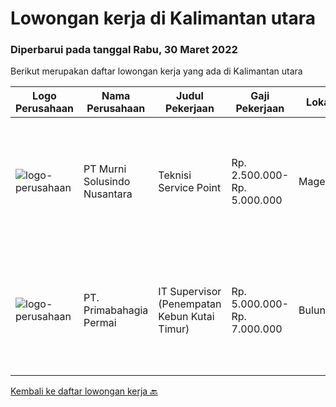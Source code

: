
  # Lowongan kerja di Kalimantan utara

  ### Diperbarui pada tanggal Rabu, 30 Maret 2022

  Berikut merupakan daftar lowongan kerja yang ada di Kalimantan utara

  |Logo Perusahaan | Nama Perusahaan | Judul Pekerjaan | Gaji Pekerjaan | Lokasi | Deskripsi | Tanggal diunggah | Pranala |
  | -------------- | --------------- | --------------- | --------- | --------- | -------------- | ------- | ----------- |
  |![logo-perusahaan](https://image-service-cdn.seek.com.au/2d1ea8ff0455564725ee461e7649b26b6f031a13/ee4dce1061f3f616224767ad58cb2fc751b8d2dc)|PT Murni Solusindo Nusantara|Teknisi Service Point|Rp. 2.500.000-Rp. 5.000.000|Magelang|DESKRIPSI PEKERJAAN: Melakukan PM (Preventive Maintenance) dan CM (Corrective Maintenance) ke customer sesuai dengan SLA yang sudah ditetapkan....|Selasa, 29 Maret 2022|https://www.jobstreet.co.id/id/job/teknisi-service-point-3836340?token=0~badacc38-0f6c-44ed-a280-f69a75797c48&sectionRank=1&jobId=jobstreet-id-job-3836340|
|![logo-perusahaan](https://i.ibb.co/sqvTCh9/112815900-stock-vector-no-image-available-icon-flat-vector.webp)|PT. Primabahagia Permai|IT Supervisor (Penempatan Kebun Kutai Timur)|Rp. 5.000.000-Rp. 7.000.000|Bulungan|Pendidikan: Min SMK TI (TKJ) atau S1 Teknik InformatikaKeahlian yang dibutuhkan:1. Memahami instalasi dan perawatan perangkat TI (Komputer, Laptop,...|Selasa, 15 Maret 2022|https://www.jobstreet.co.id/id/job/it-supervisor-penempatan-kebun-kutai-timur-3820818?token=0~badacc38-0f6c-44ed-a280-f69a75797c48&sectionRank=2&jobId=jobstreet-id-job-3820818|


  [Kembali ke daftar lowongan kerja 🔙](../README.md#daftar-lowongan-kerja)
  